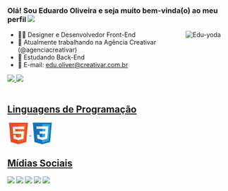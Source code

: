 ### Olá! Sou Eduardo Oliveira e seja muito bem-vinda(o) ao meu perfil <img src="https://media.giphy.com/media/hvRJCLFzcasrR4ia7z/giphy.gif" width="25px">
<div>
 <img align="right" alt="Edu-yoda" height="100" width="100" src="https://i.picasion.com/pic91/561b516b42354efdfc8654aebecb308e.gif">

 - 👨‍💻 Designer e Desenvolvedor Front-End
  - 🚀 Atualmente trabalhando na Agência Creativar (@agenciacreativar)
  - 📝 Estudando Back-End
   - 📧 E-mail: edu.oliver@creativar.com.br
</div>

<div>
  <a href="https://github.com/eduoliverdev">
  <img height="150em" src="https://github-readme-stats.vercel.app/api?username=eduoliverdev&show_icons=true&theme=dark&include_all_commits=true&count_private=true&hide_border=true"/>
  <img height="150em" src="https://github-readme-stats.vercel.app/api/top-langs/?username=eduoliverdev&layout=compact&langs_count=7&theme=dark&hide_border=true"/>
</div>
<div style="display: inline_block"><br>
<h2> Linguagens de Programação </h2>
  <img align="center" alt="Edu-HTML" height="50" width="50" src="https://raw.githubusercontent.com/devicons/devicon/master/icons/html5/html5-original.svg">
  <img align="center" alt="Edu-CSS" height=50" width="50" src="https://raw.githubusercontent.com/devicons/devicon/master/icons/css3/css3-original.svg">
<div>
<h2> Mídias Sociais </h2>
  <a href="https://instagram.com/eduoliver.dev" target="_blank"><img src="https://img.shields.io/badge/-Instagram-%23E4405F?style=for-the-badge&logo=instagram&logoColor=white" target="_blank"></a>
  <a href = "mailto:edu.oliver@creativar.com.br"><img src="https://img.shields.io/badge/-Gmail-%23333?style=for-the-badge&logo=gmail&logoColor=white" target="_blank"></a>
  <a href="https://www.youtube.com/channel/UCZu1MPrSOiX0iDQOdoORUzg" target="_blank"><img src="https://img.shields.io/badge/YouTube-FF0000?style=for-the-badge&logo=youtube&logoColor=white" target="_blank"></a>
  <a href="https://www.linkedin.com/in/eduoliverdev/" target="_blank"><img src="https://img.shields.io/badge/-LinkedIn-%230077B5?style=for-the-badge&logo=linkedin&logoColor=white" target="_blank"></a> 
  <a href="https://discord.gg/daqCjsaQbB" target="_blank"><img src="https://img.shields.io/badge/Discord-7289DA?style=for-the-badge&logo=discord&logoColor=white" target="_blank"></a> 
